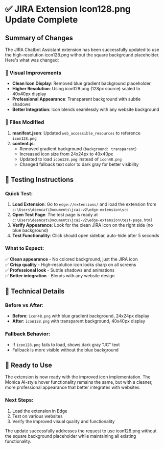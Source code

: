 # ✅ JIRA Extension Icon128.png Update Complete

## Summary of Changes

The JIRA Chatbot Assistant extension has been successfully updated to use the high-resolution icon128.png without the square background placeholder. Here's what was changed:

### 🎨 Visual Improvements
- **Clean Icon Display**: Removed blue gradient background placeholder
- **Higher Resolution**: Using icon128.png (128px source) scaled to 40x40px display
- **Professional Appearance**: Transparent background with subtle shadows
- **Better Integration**: Icon blends seamlessly with any website background

### 📁 Files Modified
1. **manifest.json**: Updated `web_accessible_resources` to reference `icon128.png`
2. **content.js**: 
   - Removed gradient background (`background: transparent`)
   - Increased icon size from 24x24px to 40x40px
   - Updated to load `icon128.png` instead of `icon48.png`
   - Changed fallback text color to dark gray for better visibility

## 🧪 Testing Instructions

### Quick Test:
1. **Load Extension**: Go to `edge://extensions/` and load the extension from `c:\Users\deencat\Documents\jcai-v2\edge-extension\src`
2. **Open Test Page**: The test page is ready at `c:\Users\deencat\Documents\jcai-v2\edge-extension\test-page.html`
3. **Verify Appearance**: Look for the clean JIRA icon on the right side (no blue background)
4. **Test Functionality**: Click should open sidebar, auto-hide after 5 seconds

### What to Expect:
✅ **Clean appearance** - No colored background, just the JIRA icon  
✅ **Crisp quality** - High-resolution icon looks sharp on all screens  
✅ **Professional look** - Subtle shadows and animations  
✅ **Better integration** - Blends with any website design  

## 🔧 Technical Details

### Before vs After:
- **Before**: `icon48.png` with blue gradient background, 24x24px display
- **After**: `icon128.png` with transparent background, 40x40px display

### Fallback Behavior:
- If `icon128.png` fails to load, shows dark gray "JC" text
- Fallback is more visible without the blue background

## 🚀 Ready to Use

The extension is now ready with the improved icon implementation. The Monica AI-style hover functionality remains the same, but with a cleaner, more professional appearance that better integrates with websites.

### Next Steps:
1. Load the extension in Edge
2. Test on various websites
3. Verify the improved visual quality and functionality

The update successfully addresses the request to use icon128.png without the square background placeholder while maintaining all existing functionality.
